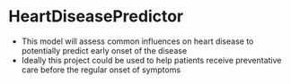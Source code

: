 # HeartDiseasePredictor 
* This model will assess common influences on heart disease to potentially predict early onset of the disease 
* Ideally this project could be used to help patients receive preventative care before the regular onset of symptoms

